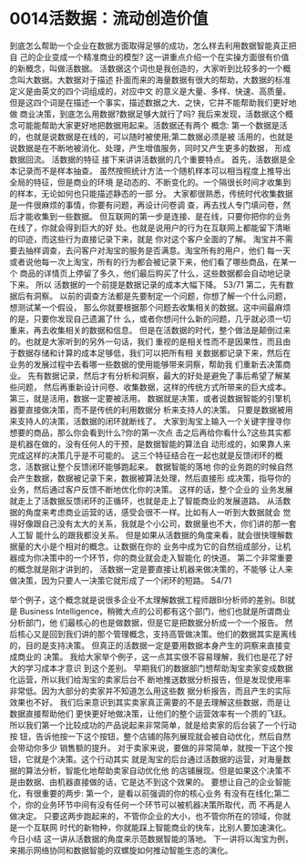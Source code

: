 # 0014活数据：流动创造价值
  到底怎么帮助一个企业在数据方面取得足够的成功，怎么样去利用数据智能真正把自
己的企业变成一个精准商业的模型?
  这一讲重点介绍一个在实操方面很有价值的新概念，叫做活数据。
  活数据这个词也是我创造的，大家听到比较多的一个概念叫大数据。大数据对于描述
扑面而来的海量数据有很大的帮助，大数据的标准定义是由英文的四个词组成的，对应中文
的意义是大量、多样、快速、高质量。
  但是这四个词是在描述一个事实，描述数据之大、之快，它并不能帮助我们更好地做
商业决策，到底怎么用数据?数据足够大就行了吗?
我后来发现，活数据这个概念可能能帮助大家更好地把数据用起来。活数据还有两个 概念: 第一个数据是活的，也就是说数据是在线的，可以随时被使用;第二数据必须是被 活用的，也就是说数据是在不断地被消化、处理，产生增值服务，同时又产生更多的数据， 形成数据回流。
活数据的特征
  接下来讲讲活数据的几个重要特点。
  首先，活数据是全本记录而不是样本抽查。
  虽然按照统计方法一个随机样本可以相当程度上推导出全局的特征，但是商业的环境
是动态的、不断变化的。一个隔很长时间才收集到的样本，无论如何也只能描述静态的一部
分。
  大家都很熟悉，传统时代收集数据是一件很麻烦的事情，你要有问题，再设计问卷调
查，再去找人专门填问卷，然后才能收集到一些数据。
  但互联网的第一步是连接、是在线，只要你把你的业务在线了，你就会得到巨大的好
处。也就是说用户的行为在互联网上都能留下清晰的印迹，而这些行为直接记录下来，就是
你对这个客户全面的了解。
淘宝并不需要去抽样调查，去问客户对淘宝的服务是否满意。淘宝所有的用户，他们 每一天或者说他每一次上淘宝，所有的行为都会被记录下来，他们看了哪些商品，在某一个 商品的详情页上停留了多久，他们最后购买了什么，这些数据都会自动地记录下来。 所以 活数据的一个前提是数据记录的成本大幅下降。
53/71
   第二，先有数据后有洞察。
以前的调查方法都是先要制定一个问题，你想了解一个什么问题，想测试某一个假设， 那么你就要根据那个问题去收集相关的数据。这中间最麻烦的是，只要你发现自己遗漏了什 么，或者你想问什么新的问题，几乎就必须一切重来，再去收集相关的数据和信息。
  但是在活数据的时代，整个做法是颠倒过来的。也就是大家听到的另外一句话，我们
重视的是相关性而不是因果性，而且由于数据存储和计算的成本足够低，我们可以把所有相
关数据都记录下来，然后在业务的发展过程中去看哪一些数据的使用能够带来洞察，帮助我
们重新去决策商业。
  先有数据记录，然后才有分析和洞察，最大的好处是避免了事后希望了解某些问题，
然后再重新设计问卷、收集数据，这样的传统方式所带来的巨大成本。
  第三，就是活用，数据一定要被活用。
数据就是决策，或者说数据智能的引擎机器要直接做决策，而不是传统的利用数据分 析来支持人的决策。 只要是数据被用来支持人的决策，活数据的闭环就断线了。
  大家到淘宝上输入一个关键字搜寻你想要的商品，那么你会看到什么?你的第一次点
击之后再给你看什么?这些其实都是机器在做的，没有任何人的干预，是数据智能的算法自
动形成的，如果靠人来完成这样的决策几乎是不可能的。
  这三个特征结合在一起也就是反馈闭环的概念，活数据让整个反馈闭环能够跑起来。
数据智能的落地
你的业务跑的时候自然会产生数据，数据被记录下来，数据被算法处理，然后直接形 成决策，指导你的业务，然后通过客户反馈不断地优化你的决策。 这样的话，整个企业的 业务发展就走上了活数据反馈闭环的正循环，也就是走上了智能商业的发展道路。
  从活数据的角度来考虑商业运营的话，感受会很不一样。比如有人一听到大数据就会
觉得好像跟自己没有太大的关系，我就是个小公司，数据量也不大，你们讲的那一套人工智
能什么的跟我都没关系。
但是如果从活数据的角度来看，就会很快理解数据量的大小是个相对的概念。让数据在你的 业务中成为它的自然组成部分，让机器成为你决策中的一个环节，你的商业就会走入智能化 的快道。
第二个非常重要的概念就是刚才讲到的， 活数据一定是要直接让机器来做决策的，不能够
让人来做决策，因为只要人一决策它就形成了一个闭环的短路。
54/71

举个例子，这个概念就是说很多企业不太理解数据工程师跟BI分析师的差别。BI就是 Business Intelligence，稍微大点的公司都有这个部门，他们也就是所谓商业分析部门，他 们最核心的也是做数据，但是它是把数据分析成一个一个报告。
然后核心又是回到我们讲的那个管理概念，支持高管做决策。他们的数据其实是离线 的，目的是支持决策。 但真正的活数据一定是要用数据本身产生的洞察来直接变成商业的 决策。
  我给大家举个例子，这一点其实很不容易理解，我们也是花了好大的学习成本才意识
到这个差别。
  早期我们的数据部门想帮助淘宝卖家变成数据化运营，所以我们给淘宝的卖家后台不
断地推送数据分析报告，但是发现使用率非常低。因为大部分的卖家并不知道怎么用这些数
据分析报告，而且产生的实际效果也不好。
  我们后来意识到其实卖家真正需要的不是去理解这些数据，而是让数据直接帮助他们
更快更好地做决策，让他们的整个运营效率有一个质的飞跃。
  所以我们第一个比较成功的产品说起来非常简单，就是给卖家的后台装了一个行动按
钮，告诉他按一下这个按钮，整个店铺的陈列展现就会被自动优化，然后自然会带动你多少
销售额的提升。
  对于卖家来说，要做的非常简单，就按一下这个按钮，它就是个决策。这个行动其实
就是淘宝的后台通过活数据的运营，对海量数据的算法分析，智能化地帮助卖家自动优化他
的店铺展现。但是如果这个决策不是由数据、由机器直接做的话，它是达不到这个效果的。
要想让自己的企业智能化，有很重要的两步: 第一个，是看以前强调的你的核心业务 有没有在线化;第二个，你的业务环节中间有没有任何一个环节可以被机器决策所取代，而 不再是人做决定。
  只要这两步跑起来的，不管你企业的大小，也不管你所在的领域，你就是一个互联网
时代的新物种，你就能踩上智能商业的快车，比别人要加速演化。
今日小结
这一讲从活数据的角度来示范数据智能的落地。 下一讲将以淘宝为例，来揭示网络协同和数据智能的双螺旋如何推动智能生态的演化。